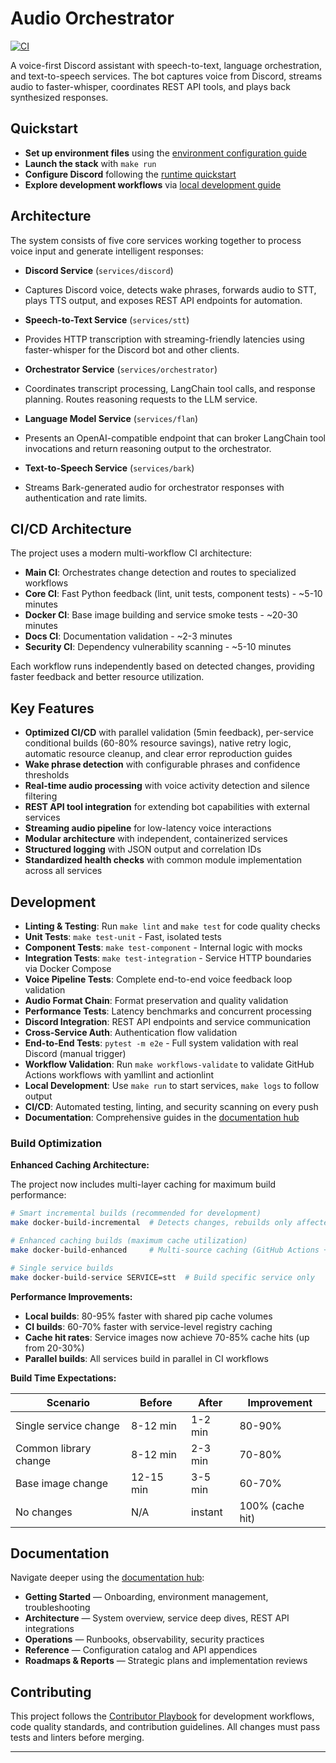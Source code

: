 # Audio Orchestrator

[![CI][ci-badge]][ci-workflow]

A voice-first Discord assistant with speech-to-text, language orchestration, and text-to-speech services.
The bot captures voice from Discord, streams audio to faster-whisper, coordinates REST API tools, and plays back synthesized responses.

## Quickstart

-  **Set up environment files** using the [environment configuration guide](docs/getting-started/environment.md)
-  **Launch the stack** with `make run`
-  **Configure Discord** following the [runtime quickstart](docs/getting-started/runtime.md)
-  **Explore development workflows** via [local development guide](docs/getting-started/local-development.md)

## Architecture

The system consists of five core services working together to process voice input and generate intelligent responses:

-  **Discord Service** (`services/discord`)
  -  Captures Discord voice, detects wake phrases, forwards audio to STT, plays TTS output, and exposes REST API endpoints for automation.

-  **Speech-to-Text Service** (`services/stt`)
  -  Provides HTTP transcription with streaming-friendly latencies using faster-whisper for the Discord bot and other clients.

-  **Orchestrator Service** (`services/orchestrator`)
  -  Coordinates transcript processing, LangChain tool calls, and response planning. Routes reasoning requests to the LLM service.

-  **Language Model Service** (`services/flan`)
  -  Presents an OpenAI-compatible endpoint that can broker LangChain tool invocations and return reasoning output to the orchestrator.

-  **Text-to-Speech Service** (`services/bark`)
  -  Streams Bark-generated audio for orchestrator responses with authentication and rate limits.

## CI/CD Architecture

The project uses a modern multi-workflow CI architecture:

-  **Main CI**: Orchestrates change detection and routes to specialized workflows
-  **Core CI**: Fast Python feedback (lint, unit tests, component tests) - ~5-10 minutes
-  **Docker CI**: Base image building and service smoke tests - ~20-30 minutes
-  **Docs CI**: Documentation validation - ~2-3 minutes
-  **Security CI**: Dependency vulnerability scanning - ~5-10 minutes

Each workflow runs independently based on detected changes, providing faster feedback and better resource utilization.

## Key Features

-  **Optimized CI/CD** with parallel validation (5min feedback), per-service conditional builds (60-80% resource savings), native retry logic, automatic resource cleanup, and clear error reproduction guides
-  **Wake phrase detection** with configurable phrases and confidence thresholds
-  **Real-time audio processing** with voice activity detection and silence filtering
-  **REST API tool integration** for extending bot capabilities with external services
-  **Streaming audio pipeline** for low-latency voice interactions
-  **Modular architecture** with independent, containerized services
-  **Structured logging** with JSON output and correlation IDs
-  **Standardized health checks** with common module implementation across all services

## Development

-  **Linting & Testing**: Run `make lint` and `make test` for code quality checks
-  **Unit Tests**: `make test-unit` - Fast, isolated tests
-  **Component Tests**: `make test-component` - Internal logic with mocks
-  **Integration Tests**: `make test-integration` - Service HTTP boundaries via Docker Compose
  -  **Voice Pipeline Tests**: Complete end-to-end voice feedback loop validation
  -  **Audio Format Chain**: Format preservation and quality validation
  -  **Performance Tests**: Latency benchmarks and concurrent processing
  -  **Discord Integration**: REST API endpoints and service communication
  -  **Cross-Service Auth**: Authentication flow validation
-  **End-to-End Tests**: `pytest -m e2e` - Full system validation with real Discord (manual trigger)
-  **Workflow Validation**: Run `make workflows-validate` to validate GitHub Actions workflows with yamllint and actionlint
-  **Local Development**: Use `make run` to start services, `make logs` to follow output
-  **CI/CD**: Automated testing, linting, and security scanning on every push
-  **Documentation**: Comprehensive guides in the [documentation hub](docs/README.md)

### Build Optimization

**Enhanced Caching Architecture:**

The project now includes multi-layer caching for maximum build performance:

```bash
# Smart incremental builds (recommended for development)
make docker-build-incremental  # Detects changes, rebuilds only affected services

# Enhanced caching builds (maximum cache utilization)
make docker-build-enhanced     # Multi-source caching (GitHub Actions + registry)

# Single service builds
make docker-build-service SERVICE=stt  # Build specific service only
```

**Performance Improvements:**

-  **Local builds**: 80-95% faster with shared pip cache volumes
-  **CI builds**: 60-70% faster with service-level registry caching
-  **Cache hit rates**: Service images now achieve 70-85% cache hits (up from 20-30%)
-  **Parallel builds**: All services build in parallel in CI workflows

**Build Time Expectations:**

| Scenario | Before | After | Improvement |
|----------|--------|-------|-------------|
| Single service change | 8-12 min | 1-2 min | 80-90% |
| Common library change | 8-12 min | 2-3 min | 70-80% |
| Base image change | 12-15 min | 3-5 min | 60-70% |
| No changes | N/A | instant | 100% (cache hit) |

## Documentation

Navigate deeper using the [documentation hub](docs/README.md):

-  **Getting Started** — Onboarding, environment management, troubleshooting
-  **Architecture** — System overview, service deep dives, REST API integrations
-  **Operations** — Runbooks, observability, security practices
-  **Reference** — Configuration catalog and API appendices
-  **Roadmaps & Reports** — Strategic plans and implementation reviews

## Contributing

This project follows the [Contributor Playbook](AGENTS.md) for development workflows, code quality standards, and contribution guidelines. All changes must pass tests and linters before merging.

---

[ci-badge]: https://github.com/gabrielpreston/audio-orchestrator/actions/workflows/main-ci.yaml/badge.svg
[ci-workflow]: https://github.com/gabrielpreston/audio-orchestrator/actions/workflows/main-ci.yaml
